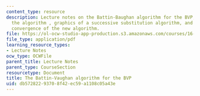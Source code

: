 ```yaml
---
content_type: resource
description: Lecture notes on the Battin-Baughan algorithm for the BVP, developing
  the algorithm , graphics of a successive substitution algorithm, and improving the
  convergence of the new algorithm.
file: https://ol-ocw-studio-app-production.s3.amazonaws.com/courses/16-346-astrodynamics-fall-2008/db57282293708f42ec59a1108c05a43e_lec_17.pdf
file_type: application/pdf
learning_resource_types:
- Lecture Notes
ocw_type: OCWFile
parent_title: Lecture Notes
parent_type: CourseSection
resourcetype: Document
title: The Battin-Vaughan algorithm for the BVP
uid: db572822-9370-8f42-ec59-a1108c05a43e
---
```

